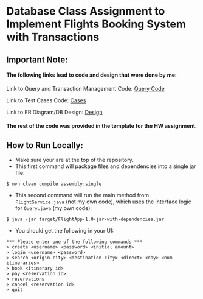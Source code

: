 # Database Class Assignment to Implement Flights Booking System with Transactions

## Important Note:

#### The following links lead to code and design that were done by me:

Link to Query and Transaction Management Code: [Query Code](https://github.com/ctuguinay/Flights-Database-CT/blob/14a8980ee50846d47ecf3a432c36b69668db59c5/src/main/java/flightapp/Query.java)

Link to Test Cases Code: [Cases](github.com/ctuguinay/Flights-Database-CT/tree/master/cases)

Link to ER Diagram/DB Design: [Design](github.com/ctuguinay/Flights-Database-CT/blob/master/design.md)

#### The rest of the code was provided in the template for the HW assignment.

## How to Run Locally:

* Make sure your are at the top of the repository. 
* This first command will package files and dependencies into a single jar file:
```
$ mvn clean compile assembly:single
```

* This second command will run the main method from `FlightService.java` (not my own code), which uses the interface logic for `Query.java` (my own code):
```
$ java -jar target/FlightApp-1.0-jar-with-dependencies.jar
```

* You should get the following in your UI:
```
*** Please enter one of the following commands ***
> create <username> <password> <initial amount>
> login <username> <password>
> search <origin city> <destination city> <direct> <day> <num itineraries>
> book <itinerary id>
> pay <reservation id>
> reservations
> cancel <reservation id>
> quit
```
